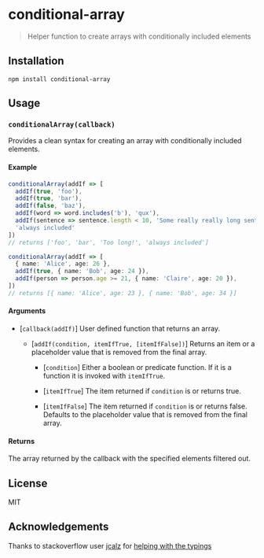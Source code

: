 # conditional-array

> Helper function to create arrays with conditionally included elements

## Installation

```
npm install conditional-array
```

## Usage

### `conditionalArray(callback)`

Provides a clean syntax for creating an array with conditionally included elements.

#### Example

```typescript
conditionalArray(addIf => [
  addIf(true, 'foo'),
  addIf(true, 'bar'),
  addIf(false, 'baz'),
  addIf(word => word.includes('b'), 'qux'),
  addIf(sentence => sentence.length < 10, 'Some really really long sentence.', 'Too long!'),
  'always included'
])
// returns ['foo', 'bar', 'Too long!', 'always included']
```
```typescript
conditionalArray(addIf => [
  { name: 'Alice', age: 26 },
  addIf(true, { name: 'Bob', age: 24 }),
  addIf(person => person.age >= 21, { name: 'Claire', age: 20 }),
])
// returns [{ name: 'Alice', age: 23 }, { name: 'Bob', age: 34 }]
```

#### Arguments

* [`callback(addIf)`] User defined function that returns an array.

  * [`addIf(condition, itemIfTrue, [itemIfFalse])`] Returns an item or a placeholder value that is removed from the final array.

    * [`condition`] Either a boolean or predicate function. If it is a function it is invoked with `itemIfTrue`.

    * [`itemIfTrue`] The item returned if `condition` is or returns true.

    * [`itemIfFalse`] The item returned if `condition` is or returns false. Defaults to the placeholder value that is removed from the final array.


#### Returns

The array returned by the callback with the specified elements filtered out.

## License

MIT

## Acknowledgements

Thanks to stackoverflow user [jcalz](https://stackoverflow.com/users/2887218/jcalz) for [helping with the typings](https://stackoverflow.com/questions/56140564/typescript-how-to-properly-type-this-conditional-array-function)
